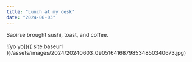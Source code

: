 ```yaml
---
title: "Lunch at my desk"
date: "2024-06-03"
---
```


Saoirse brought sushi, toast, and coffee.

![yo yo]({{ site.baseurl }}/assets/images/2024/20240603_0905164168798534850340673.jpg)
